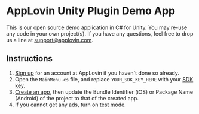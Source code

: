 # AppLovin Unity Plugin Demo App

This is our open source demo application in C# for Unity. You may re-use any code in your own project(s). If you have any questions, feel free to drop us a line at support@applovin.com.

## Instructions
1. [Sign up](https://www.applovin.com/signup) for an account at AppLovin if you haven't done so already.
2. Open the `MainMenu.cs` file, and replace `YOUR_SDK_KEY_HERE` with your [SDK key](https://www.applovin.com/account#keys).
3. [Create an app](https://support-developer.applovin.com/hc/en-us/articles/235966308-How-do-I-create-an-app-in-my-dashboard), then update the Bundle Identifier (iOS) or Package Name (Android) of the project to that of the created app.
4. If you cannot get any ads, turn on [test mode](https://support-developer.applovin.com/hc/en-us/articles/115000509267-How-can-I-get-test-ads).
